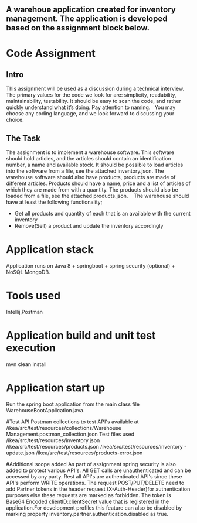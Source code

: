 ## A warehoue application created for inventory management. The application is developed based on the assignment block below.

# Code Assignment

## Intro
This assignment will be used as a discussion during a technical interview.
The primary values for the code we look for are: simplicity, readability, maintainability, testability. It should be easy to scan the code, and rather quickly understand what it’s doing. Pay attention to naming.
 
You may choose any coding language, and we look forward to discussing your choice.

## The Task
The assignment is to implement a warehouse software. This software should hold articles, and the articles should contain an identification number, a name and available stock. It should be possible to load articles into the software from a file, see the attached inventory.json.
The warehouse software should also have products, products are made of different articles. Products should have a name, price and a list of articles of which they are made from with a quantity. The products should also be loaded from a file, see the attached products.json. 
 
The warehouse should have at least the following functionality;
* Get all products and quantity of each that is an available with the current inventory
* Remove(Sell) a product and update the inventory accordingly


# Application stack

Application runs on Java 8 + springboot + spring security (optional) + NoSQL MongoDB.

# Tools used
Intellij,Postman

# Application build and unit test execution
mvn clean install 

# Application start up

Run the spring boot application from the main class file WarehouseBootApplication.java.

#Test API
Postman collections to test API's available at /ikea/src/test/resources/collections/Warehouse Management.postman_collection.json
Test files used 
/ikea/src/test/resources/inventory.json
/ikea/src/test/resources/products.json
/ikea/src/test/resources/inventory - update.json
/ikea/src/test/resources/products-error.json

#Additional scope added
As part of assignment spring security is also added to protect various API's. All GET calls are unauthenticated and can be accessed by any party. Rest all API's are authenticated API's
since these API's perform WRITE operations. The request POST/PUT/DELETE need to add Partner tokens in the header request (X-Auth-Header)for authentication purposes else these requests are 
marked as forbidden. The token is Base64 Encoded clientID:clientSecret value that is registered in the application.For development profiles this feature can also be disabled by marking 
property inventory.partner.authentication.disabled as true.